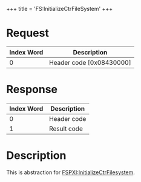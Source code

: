 +++
title = 'FS:InitializeCtrFileSystem'
+++

# Request

| Index Word | Description                |
|------------|----------------------------|
| 0          | Header code \[0x08430000\] |

# Response

| Index Word | Description |
|------------|-------------|
| 0          | Header code |
| 1          | Result code |

# Description

This is abstraction for
[FSPXI:InitializeCtrFilesystem](FSPXI:InitializeCtrFilesystem "wikilink").